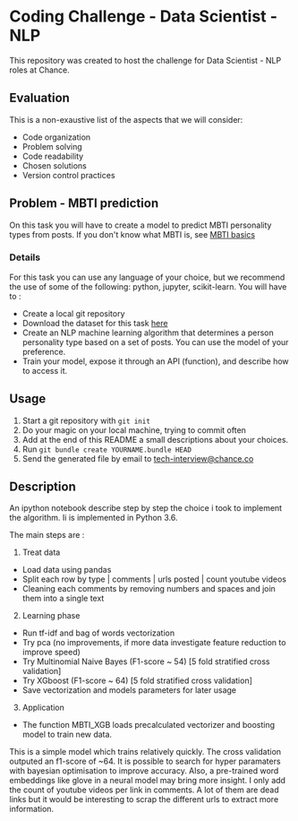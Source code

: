 # Coding Challenge - Data Scientist - NLP

This repository was created to host the challenge for Data Scientist - NLP roles at
Chance.

## Evaluation

This is a non-exaustive list of the aspects that we will consider:

* Code organization
* Problem solving
* Code readability
* Chosen solutions
* Version control practices


## Problem - MBTI prediction

On this task you will have to create a model to predict MBTI personality types
from posts. If you don't know what MBTI is, see [MBTI basics]( 
http://www.myersbriggs.org/my-mbti-personality-type/mbti-basics/home.htm?bhcp=1)

### Details

For this task you can use any language of your choice, but we recommend the use
of some of the following: python, jupyter, scikit-learn. You will have
to :
* Create a local git repository
* Download the dataset for this task [here](
    https://www.kaggle.com/datasnaek/mbti-type)
* Create an NLP machine learning algorithm that determines a person personality type based on a set of posts. You can use the model of your preference.
* Train your model, expose it through an API (function), and describe
    how to access it.

## Usage

1. Start a git repository with ```git init```
1. Do your magic on your local machine, trying to commit often
1. Add at the end of this README a small descriptions about your choices.
1. Run ```git bundle create YOURNAME.bundle HEAD ```
1. Send the generated file by email to tech-interview@chance.co

## Description 

An ipython notebook describe step by step the choice i took to implement the algorithm.
Ii is implemented in Python 3.6.

The main steps are :

1. Treat data
* Load data using pandas
* Split each row by type | comments | urls posted | count youtube videos
* Cleaning each comments by removing numbers and spaces and join them into a single text

2. Learning phase
* Run tf-idf and bag of words vectorization
* Try pca (no improvements, if more data investigate feature reduction to improve speed)
* Try Multinomial Naive Bayes (F1-score ~ 54) [5 fold stratified cross validation]
* Try XGboost (F1-score ~ 64) [5 fold stratified cross validation]
* Save vectorization and models parameters for later usage
3. Application
* The function MBTI\_XGB loads precalculated vectorizer and boosting model to train new data. 


This is a simple model which trains relatively quickly. The cross validation outputed an f1-score of ~64. It is possible to search for hyper paramaters with bayesian optimisation to improve accuracy. Also, a pre-trained word embeddings like glove in a neural model may bring more insight. I only add the count of youtube videos per link in comments. A lot of them are dead links but it would be interesting to scrap the different urls to extract more information.
